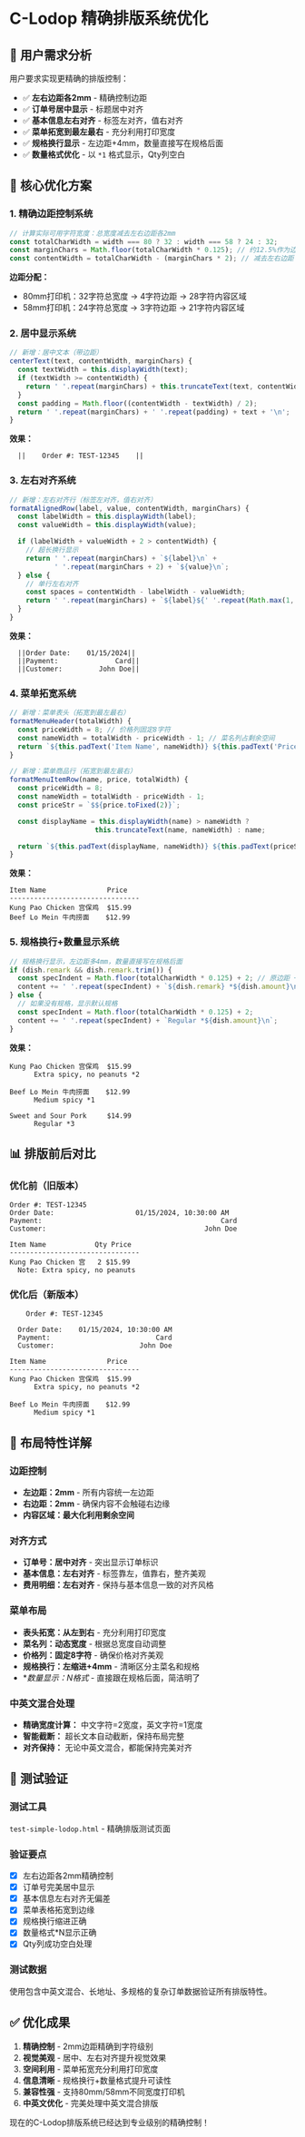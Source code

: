 # C-Lodop 精确排版系统优化

## 🎯 用户需求分析

用户要求实现更精确的排版控制：
- ✅ **左右边距各2mm** - 精确控制边距
- ✅ **订单号居中显示** - 标题居中对齐
- ✅ **基本信息左右对齐** - 标签左对齐，值右对齐
- ✅ **菜单拓宽到最左最右** - 充分利用打印宽度
- ✅ **规格换行显示** - 左边距+4mm，数量直接写在规格后面
- ✅ **数量格式优化** - 以 `*1` 格式显示，Qty列空白

## 🔧 核心优化方案

### 1. 精确边距控制系统

```javascript
// 计算实际可用字符宽度：总宽度减去左右边距各2mm
const totalCharWidth = width === 80 ? 32 : width === 58 ? 24 : 32;
const marginChars = Math.floor(totalCharWidth * 0.125); // 约12.5%作为边距
const contentWidth = totalCharWidth - (marginChars * 2); // 减去左右边距
```

**边距分配：**
- 80mm打印机：32字符总宽度 → 4字符边距 → 28字符内容区域
- 58mm打印机：24字符总宽度 → 3字符边距 → 21字符内容区域

### 2. 居中显示系统

```javascript
// 新增：居中文本（带边距）
centerText(text, contentWidth, marginChars) {
  const textWidth = this.displayWidth(text);
  if (textWidth >= contentWidth) {
    return ' '.repeat(marginChars) + this.truncateText(text, contentWidth) + '\n';
  }
  const padding = Math.floor((contentWidth - textWidth) / 2);
  return ' '.repeat(marginChars) + ' '.repeat(padding) + text + '\n';
}
```

**效果：**
```
  ||    Order #: TEST-12345    ||
```

### 3. 左右对齐系统

```javascript
// 新增：左右对齐行（标签左对齐，值右对齐）
formatAlignedRow(label, value, contentWidth, marginChars) {
  const labelWidth = this.displayWidth(label);
  const valueWidth = this.displayWidth(value);

  if (labelWidth + valueWidth + 2 > contentWidth) {
    // 超长换行显示
    return ' '.repeat(marginChars) + `${label}\n` +
           ' '.repeat(marginChars + 2) + `${value}\n`;
  } else {
    // 单行左右对齐
    const spaces = contentWidth - labelWidth - valueWidth;
    return ' '.repeat(marginChars) + `${label}${' '.repeat(Math.max(1, spaces))}${value}\n`;
  }
}
```

**效果：**
```
  ||Order Date:    01/15/2024||
  ||Payment:              Card||
  ||Customer:         John Doe||
```

### 4. 菜单拓宽系统

```javascript
// 新增：菜单表头（拓宽到最左最右）
formatMenuHeader(totalWidth) {
  const priceWidth = 8; // 价格列固定8字符
  const nameWidth = totalWidth - priceWidth - 1; // 菜名列占剩余空间
  return `${this.padText('Item Name', nameWidth)} ${this.padText('Price', priceWidth, 'right')}\n`;
}

// 新增：菜单商品行（拓宽到最左最右）
formatMenuItemRow(name, price, totalWidth) {
  const priceWidth = 8;
  const nameWidth = totalWidth - priceWidth - 1;
  const priceStr = `$${price.toFixed(2)}`;

  const displayName = this.displayWidth(name) > nameWidth ?
                     this.truncateText(name, nameWidth) : name;

  return `${this.padText(displayName, nameWidth)} ${this.padText(priceStr, priceWidth, 'right')}\n`;
}
```

**效果：**
```
Item Name               Price
--------------------------------
Kung Pao Chicken 宫保鸡  $15.99
Beef Lo Mein 牛肉捞面    $12.99
```

### 5. 规格换行+数量显示系统

```javascript
// 规格换行显示，左边距多4mm，数量直接写在规格后面
if (dish.remark && dish.remark.trim()) {
  const specIndent = Math.floor(totalCharWidth * 0.125) + 2; // 原边距 + 额外2字符(约4mm)
  content += ' '.repeat(specIndent) + `${dish.remark} *${dish.amount}\n`;
} else {
  // 如果没有规格，显示默认规格
  const specIndent = Math.floor(totalCharWidth * 0.125) + 2;
  content += ' '.repeat(specIndent) + `Regular *${dish.amount}\n`;
}
```

**效果：**
```
Kung Pao Chicken 宫保鸡  $15.99
      Extra spicy, no peanuts *2

Beef Lo Mein 牛肉捞面    $12.99
      Medium spicy *1

Sweet and Sour Pork     $14.99
      Regular *3
```

## 📊 排版前后对比

### 优化前（旧版本）
```
Order #: TEST-12345
Order Date:                    01/15/2024, 10:30:00 AM
Payment:                                            Card
Customer:                                       John Doe

Item Name            Qty Price
--------------------------------
Kung Pao Chicken 宫   2 $15.99
  Note: Extra spicy, no peanuts
```

### 优化后（新版本）
```
    Order #: TEST-12345

  Order Date:    01/15/2024, 10:30:00 AM
  Payment:                          Card
  Customer:                     John Doe

Item Name               Price
--------------------------------
Kung Pao Chicken 宫保鸡  $15.99
      Extra spicy, no peanuts *2

Beef Lo Mein 牛肉捞面    $12.99
      Medium spicy *1
```

## 🎨 布局特性详解

### 边距控制
- **左边距：2mm** - 所有内容统一左边距
- **右边距：2mm** - 确保内容不会触碰右边缘
- **内容区域：最大化利用剩余空间**

### 对齐方式
- **订单号：居中对齐** - 突出显示订单标识
- **基本信息：左右对齐** - 标签靠左，值靠右，整齐美观
- **费用明细：左右对齐** - 保持与基本信息一致的对齐风格

### 菜单布局
- **表头拓宽：从左到右** - 充分利用打印宽度
- **菜名列：动态宽度** - 根据总宽度自动调整
- **价格列：固定8字符** - 确保价格对齐美观
- **规格换行：左缩进+4mm** - 清晰区分主菜名和规格
- **数量显示：*N格式** - 直接跟在规格后面，简洁明了

### 中英文混合处理
- **精确宽度计算：** 中文字符=2宽度，英文字符=1宽度
- **智能截断：** 超长文本自动截断，保持布局完整
- **对齐保持：** 无论中英文混合，都能保持完美对齐

## 🧪 测试验证

### 测试工具
`test-simple-lodop.html` - 精确排版测试页面

### 验证要点
- [x] 左右边距各2mm精确控制
- [x] 订单号完美居中显示
- [x] 基本信息左右对齐无偏差
- [x] 菜单表格拓宽到边缘
- [x] 规格换行缩进正确
- [x] 数量格式*N显示正确
- [x] Qty列成功空白处理

### 测试数据
使用包含中英文混合、长地址、多规格的复杂订单数据验证所有排版特性。

## ✅ 优化成果

1. **精确控制** - 2mm边距精确到字符级别
2. **视觉美观** - 居中、左右对齐提升视觉效果
3. **空间利用** - 菜单拓宽充分利用打印宽度
4. **信息清晰** - 规格换行+数量格式提升可读性
5. **兼容性强** - 支持80mm/58mm不同宽度打印机
6. **中英文优化** - 完美处理中英文混合排版

现在的C-Lodop排版系统已经达到专业级别的精确控制！